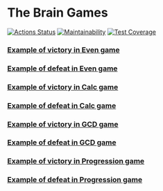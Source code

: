 # The Brain Games
[![Actions Status](https://github.com/qusilon/java-project-61/actions/workflows/hexlet-check.yml/badge.svg)](https://github.com/qusilon/java-project-61/actions)
[![Maintainability](https://api.codeclimate.com/v1/badges/2a22ea20be137f013737/maintainability)](https://codeclimate.com/github/qusilon/java-project-61/maintainability)
[![Test Coverage](https://api.codeclimate.com/v1/badges/2a22ea20be137f013737/test_coverage)](https://codeclimate.com/github/qusilon/java-project-61/test_coverage)

### [Example of victory in Even game](https://asciinema.org/a/699186)
### [Example of defeat in Even game](https://asciinema.org/a/699189)

### [Example of victory in Calc game](https://asciinema.org/a/699632)
### [Example of defeat in Calc game](https://asciinema.org/a/699634)

### [Example of victory in GCD game](https://asciinema.org/a/699640)
### [Example of defeat in GCD game](https://asciinema.org/a/699641)

### [Example of victory in Progression game](https://asciinema.org/a/699892)
### [Example of defeat in Progression game](https://asciinema.org/a/699893)
